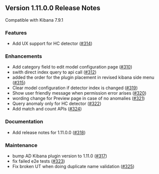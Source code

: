 ## Version 1.11.0.0 Release Notes

Compatible with Kibana 7.9.1

### Features

* Add UX support for HC detector ([#314](https://github.com/opendistro-for-elasticsearch/anomaly-detection-kibana-plugin/pull/314))

### Enhancements

* Add category field to edit model configuration page ([#310](https://github.com/opendistro-for-elasticsearch/anomaly-detection-kibana-plugin/pull/310))
* swith direct index query to api call ([#312](https://github.com/opendistro-for-elasticsearch/anomaly-detection-kibana-plugin/pull/312))
* added the order for the plugin placement in revised kibana side menu ([#315](https://github.com/opendistro-for-elasticsearch/anomaly-detection-kibana-plugin/pull/315))
* Clear model configuration if detector index is changed ([#319](https://github.com/opendistro-for-elasticsearch/anomaly-detection-kibana-plugin/pull/319))
* Show user friendly message when permission error arises ([#320](https://github.com/opendistro-for-elasticsearch/anomaly-detection-kibana-plugin/pull/320))
* wording change for Preview page in case of no anomalies ([#321](https://github.com/opendistro-for-elasticsearch/anomaly-detection-kibana-plugin/pull/321))
* Query anomaly only for HC detector ([#322](https://github.com/opendistro-for-elasticsearch/anomaly-detection-kibana-plugin/pull/322))
* Add match and count APIs ([#324](https://github.com/opendistro-for-elasticsearch/anomaly-detection-kibana-plugin/pull/324))

### Documentation

* Add release notes for 1.11.0.0 ([#318](https://github.com/opendistro-for-elasticsearch/anomaly-detection-kibana-plugin/pull/318))

### Maintenance

* bump AD Kibana plugin version to 1.11.0 ([#317](https://github.com/opendistro-for-elasticsearch/anomaly-detection-kibana-plugin/pull/317))
* fix failed e2e tests ([#323](https://github.com/opendistro-for-elasticsearch/anomaly-detection-kibana-plugin/pull/323))
* Fix broken UT when doing duplicate name validation ([#325](https://github.com/opendistro-for-elasticsearch/anomaly-detection-kibana-plugin/pull/325))
